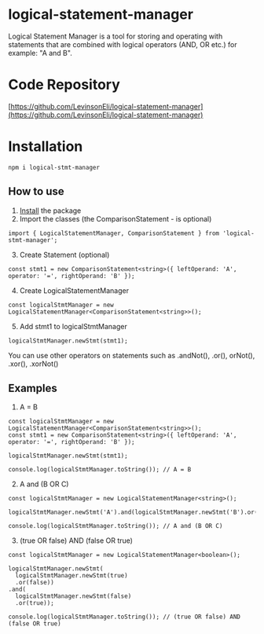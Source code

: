 # logical-statement-manager
Logical Statement Manager is a tool for storing and operating with statements that are combined with logical operators (AND, OR etc.) for example: "A and B".

# Code Repository
[https://github.com/LevinsonEli/logical-statement-manager](https://github.com/LevinsonEli/logical-statement-manager)
# Installation
```
npm i logical-stmt-manager
```
## How to use
1. [Install](#instalation-) the package
2. Import the classes (the ComparisonStatement - is optional)
```
import { LogicalStatementManager, ComparisonStatement } from 'logical-stmt-manager';
```
3. Create Statement (optional)
```
const stmt1 = new ComparisonStatement<string>({ leftOperand: 'A', operator: '=', rightOperand: 'B' });
```
4. Create LogicalStatementManager
```
const logicalStmtManager = new LogicalStatementManager<ComparisonStatement<string>>();
```
5. Add stmt1 to logicalStmtManager
```
logicalStmtManager.newStmt(stmt1);
```
You can use other operators on statements such as .andNot(), .or(), orNot(), .xor(), .xorNot()

## Examples
1. A = B
```
const logicalStmtManager = new LogicalStatementManager<ComparisonStatement<string>>();
const stmt1 = new ComparisonStatement<string>({ leftOperand: 'A', operator: '=', rightOperand: 'B' });

logicalStmtManager.newStmt(stmt1);

console.log(logicalStmtManager.toString()); // A = B
```
2. A and (B OR C)
```
const logicalStmtManager = new LogicalStatementManager<string>();

logicalStmtManager.newStmt('A').and(logicalStmtManager.newStmt('B').or('C'));

console.log(logicalStmtManager.toString()); // A and (B OR C)
```
3. (true OR false) AND (false OR true)
```
const logicalStmtManager = new LogicalStatementManager<boolean>();

logicalStmtManager.newStmt(
  logicalStmtManager.newStmt(true)
  .or(false))
.and(
  logicalStmtManager.newStmt(false)
  .or(true));

console.log(logicalStmtManager.toString()); // (true OR false) AND (false OR true)
```
<br/>
<br/>
<br/>


